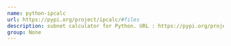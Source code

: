 ```yaml
---
name: python-ipcalc
url: https://pypi.org/project/ipcalc/#files
description: subnet calculator for Python. URL : https://pypi.org/project/ipcalc/#files Groups : None
group: None
---
```

